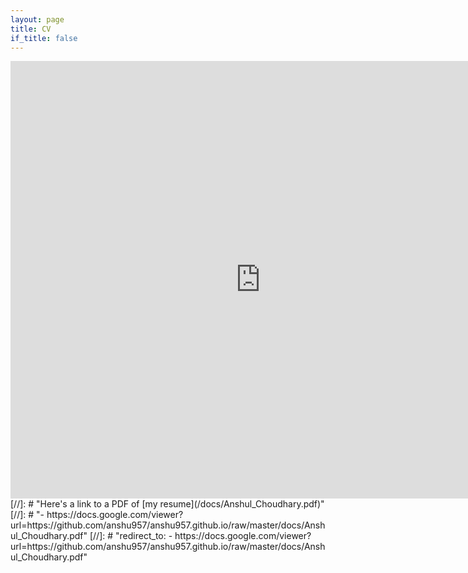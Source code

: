 ```yaml
---
layout: page
title: CV
if_title: false
---
```


<embed src="https://anshu957.github.io/docs/Anshul_Choudhary.pdf" width="800px" height="700px" type="application/pdf" />
[//]: # "Here's a link to a PDF of [my resume](/docs/Anshul_Choudhary.pdf)"
[//]: # "- https://docs.google.com/viewer?url=https://github.com/anshu957/anshu957.github.io/raw/master/docs/Anshul_Choudhary.pdf"
[//]: # "redirect_to: - https://docs.google.com/viewer?url=https://github.com/anshu957/anshu957.github.io/raw/master/docs/Anshul_Choudhary.pdf"
